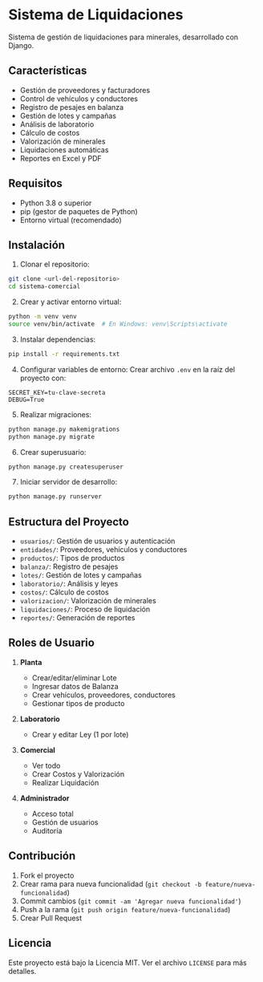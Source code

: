 # Sistema de Liquidaciones

Sistema de gestión de liquidaciones para minerales, desarrollado con Django.

## Características

- Gestión de proveedores y facturadores
- Control de vehículos y conductores
- Registro de pesajes en balanza
- Gestión de lotes y campañas
- Análisis de laboratorio
- Cálculo de costos
- Valorización de minerales
- Liquidaciones automáticas
- Reportes en Excel y PDF

## Requisitos

- Python 3.8 o superior
- pip (gestor de paquetes de Python)
- Entorno virtual (recomendado)

## Instalación

1. Clonar el repositorio:
```bash
git clone <url-del-repositorio>
cd sistema-comercial
```

2. Crear y activar entorno virtual:
```bash
python -m venv venv
source venv/bin/activate  # En Windows: venv\Scripts\activate
```

3. Instalar dependencias:
```bash
pip install -r requirements.txt
```

4. Configurar variables de entorno:
Crear archivo `.env` en la raíz del proyecto con:
```
SECRET_KEY=tu-clave-secreta
DEBUG=True
```

5. Realizar migraciones:
```bash
python manage.py makemigrations
python manage.py migrate
```

6. Crear superusuario:
```bash
python manage.py createsuperuser
```

7. Iniciar servidor de desarrollo:
```bash
python manage.py runserver
```

## Estructura del Proyecto

- `usuarios/`: Gestión de usuarios y autenticación
- `entidades/`: Proveedores, vehículos y conductores
- `productos/`: Tipos de productos
- `balanza/`: Registro de pesajes
- `lotes/`: Gestión de lotes y campañas
- `laboratorio/`: Análisis y leyes
- `costos/`: Cálculo de costos
- `valorizacion/`: Valorización de minerales
- `liquidaciones/`: Proceso de liquidación
- `reportes/`: Generación de reportes

## Roles de Usuario

1. **Planta**
   - Crear/editar/eliminar Lote
   - Ingresar datos de Balanza
   - Crear vehículos, proveedores, conductores
   - Gestionar tipos de producto

2. **Laboratorio**
   - Crear y editar Ley (1 por lote)

3. **Comercial**
   - Ver todo
   - Crear Costos y Valorización
   - Realizar Liquidación

4. **Administrador**
   - Acceso total
   - Gestión de usuarios
   - Auditoría

## Contribución

1. Fork el proyecto
2. Crear rama para nueva funcionalidad (`git checkout -b feature/nueva-funcionalidad`)
3. Commit cambios (`git commit -am 'Agregar nueva funcionalidad'`)
4. Push a la rama (`git push origin feature/nueva-funcionalidad`)
5. Crear Pull Request

## Licencia

Este proyecto está bajo la Licencia MIT. Ver el archivo `LICENSE` para más detalles. 